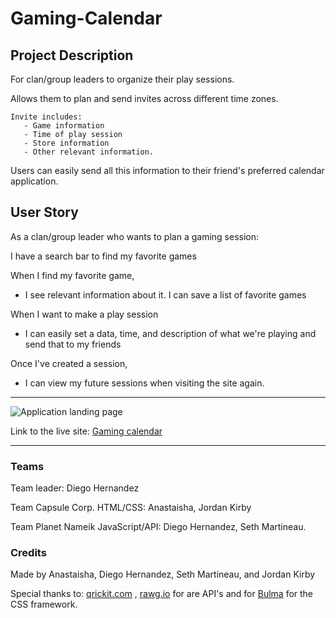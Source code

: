 # Gaming-Calendar

## Project Description 

For clan/group leaders to organize their play sessions.

Allows them to plan and send invites across different time zones.

    Invite includes:
       - Game information
       - Time of play session
       - Store information
       - Other relevant information. 

Users can easily send all this information to their friend's preferred calendar application.


## User Story 

As a clan/group leader who wants to plan a gaming session:

I have a search bar to find my favorite games

When I find my favorite game,

   * I see relevant information about it.
    I can save a list of favorite games

When I want to make a play session

   * I can easily set a data, time, and description of what we're playing and send that to my friends

Once I've created a session, 

   * I can view my future sessions when visiting the site again. 
-----

![Application landing page](URL)

Link to the live site: [Gaming calendar](https://diegopie.github.io/Gaming-Calendar/)

-----
   
### Teams
Team leader: Diego Hernandez

Team Capsule Corp. HTML/CSS: Anastaisha, Jordan Kirby

Team Planet Nameik JavaScript/API: Diego Hernandez, Seth Martineau.

### Credits
Made by Anastaisha, Diego Hernandez, Seth Martineau, and Jordan Kirby


Special thanks to: [qrickit.com](https://qrickit.com/qrickit_apps/qrickit_api.php) , [rawg.io](https://rawg.io/apidocs) for are API's and for [Bulma](https://bulma.io/) for the CSS framework.